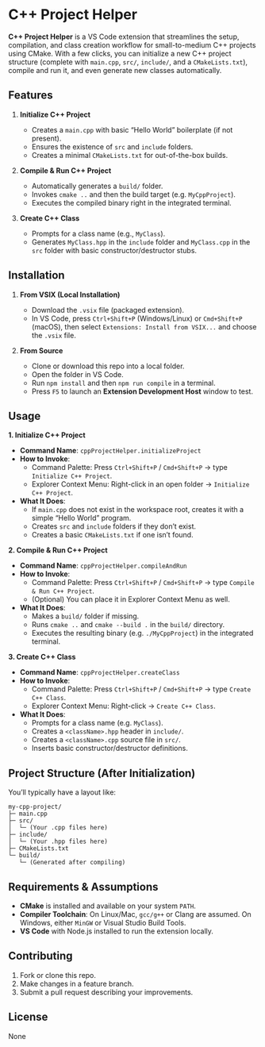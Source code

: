 
# C++ Project Helper

**C++ Project Helper** is a VS Code extension that streamlines the setup, compilation, and class creation workflow for small-to-medium C++ projects using CMake. With a few clicks, you can initialize a new C++ project structure (complete with `main.cpp`, `src/`, `include/`, and a `CMakeLists.txt`), compile and run it, and even generate new classes automatically.

## Features

1. **Initialize C++ Project**  
   - Creates a `main.cpp` with basic “Hello World” boilerplate (if not present).  
   - Ensures the existence of `src` and `include` folders.  
   - Creates a minimal `CMakeLists.txt` for out-of-the-box builds.

2. **Compile & Run C++ Project**  
   - Automatically generates a `build/` folder.  
   - Invokes `cmake ..` and then the build target (e.g. `MyCppProject`).  
   - Executes the compiled binary right in the integrated terminal.

3. **Create C++ Class**  
   - Prompts for a class name (e.g., `MyClass`).  
   - Generates `MyClass.hpp` in the `include` folder and `MyClass.cpp` in the `src` folder with basic constructor/destructor stubs.  

## Installation

1. **From VSIX (Local Installation)**  
   - Download the `.vsix` file (packaged extension).  
   - In VS Code, press `Ctrl+Shift+P` (Windows/Linux) or `Cmd+Shift+P` (macOS), then select `Extensions: Install from VSIX...` and choose the `.vsix` file.

2. **From Source**  
   - Clone or download this repo into a local folder.  
   - Open the folder in VS Code.  
   - Run `npm install` and then `npm run compile` in a terminal.  
   - Press `F5` to launch an **Extension Development Host** window to test.  

## Usage

**1. Initialize C++ Project**  
- **Command Name**: `cppProjectHelper.initializeProject`  
- **How to Invoke**:
  - Command Palette: Press `Ctrl+Shift+P` / `Cmd+Shift+P` → type `Initialize C++ Project`.  
  - Explorer Context Menu: Right-click in an open folder → `Initialize C++ Project`.
- **What It Does**:
  - If `main.cpp` does not exist in the workspace root, creates it with a simple “Hello World” program.  
  - Creates `src` and `include` folders if they don’t exist.  
  - Creates a basic `CMakeLists.txt` if one isn’t found.

**2. Compile & Run C++ Project**  
- **Command Name**: `cppProjectHelper.compileAndRun`  
- **How to Invoke**:  
  - Command Palette: Press `Ctrl+Shift+P` / `Cmd+Shift+P` → type `Compile & Run C++ Project`.  
  - (Optional) You can place it in Explorer Context Menu as well.
- **What It Does**:
  - Makes a `build/` folder if missing.  
  - Runs `cmake ..` and `cmake --build .` in the `build/` directory.  
  - Executes the resulting binary (e.g. `./MyCppProject`) in the integrated terminal.

**3. Create C++ Class**  
- **Command Name**: `cppProjectHelper.createClass`  
- **How to Invoke**:  
  - Command Palette: Press `Ctrl+Shift+P` / `Cmd+Shift+P` → type `Create C++ Class`.  
  - Explorer Context Menu: Right-click → `Create C++ Class`.
- **What It Does**:
  - Prompts for a class name (e.g. `MyClass`).  
  - Creates a `<className>.hpp` header in `include/`.  
  - Creates a `<className>.cpp` source file in `src/`.  
  - Inserts basic constructor/destructor definitions.

## Project Structure (After Initialization)

You’ll typically have a layout like:

```
my-cpp-project/
├─ main.cpp
├─ src/
│  └─ (Your .cpp files here)
├─ include/
│  └─ (Your .hpp files here)
├─ CMakeLists.txt
└─ build/
   └─ (Generated after compiling)
```

## Requirements & Assumptions

- **CMake** is installed and available on your system `PATH`.  
- **Compiler Toolchain**: On Linux/Mac, `gcc/g++` or Clang are assumed. On Windows, either `MinGW` or Visual Studio Build Tools.  
- **VS Code** with Node.js installed to run the extension locally.

## Contributing

1. Fork or clone this repo.  
2. Make changes in a feature branch.  
3. Submit a pull request describing your improvements.

## License

None
